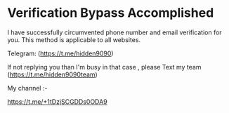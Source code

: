 # Verification Bypass Accomplished
I have successfully circumvented phone number and email verification for you. This method is applicable to all websites.



Telegram: (https://t.me/hidden9090)

If not replying you than I'm busy in that case , please Text my team (https://t.me/hidden9090team)

My channel :-

https://t.me/+1tDzjSCGDDs0ODA9
